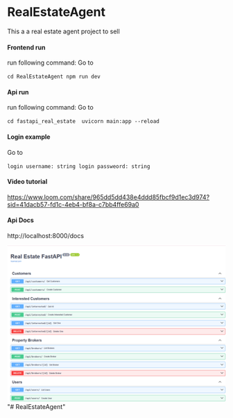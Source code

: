 # RealEstateAgent
This a a real estate agent project to sell

#### Frontend run

run following command: Go to 

`
cd RealEstateAgent
npm run dev
`


#### Api run

run following command: Go to 

`
cd fastapi_real_estate 
uvicorn main:app --reload
`


#### Login example

 Go to 

`
login username: string
login passweord: string
`

#### Video tutorial
https://www.loom.com/share/965dd5dd438e4ddd85fbcf9d1ec3d974?sid=41dacb57-fd1c-4eb4-bf8a-c7bb4ffe69a0


#### Api Docs
http://localhost:8000/docs
	
![Apis Screenshot](/API_ss.png)
"# RealEstateAgent" 
